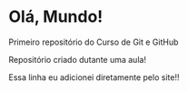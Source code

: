 # Olá, Mundo!

 Primeiro repositório do Curso de Git e GitHub

 Repositório criado dutante uma aula!

 Essa linha eu adicionei diretamente pelo site!!
